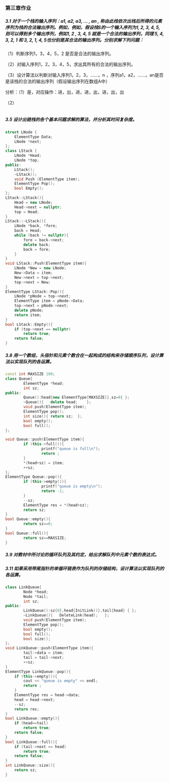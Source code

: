 ### 第三章作业

##### 3.1 对于一个栈的输入序列：a1, a2, a3, ... , an , 称由此栈依次出栈后所得的元素序列为栈的合法输出序列。例如，例如，假设栈S的一个输入序列为1, 2, 3, 4, 5, 则可以得到多个输出序列，例如1, 2 , 3, 4, 5 就是一个合法的输出序列，同理 5, 4, 3, 2, 1 和 3, 2, 1, 4, 5也分别是其合法的输出序列。分别求解下列问题：

（1）判断序列1，3，4，5，2 是否是合法的输出序列。

（2）对输入序列1，2，3，4，5，求出其所有的合法的输出序列。

（3）设计算法以判断对输入序列1，2，3，……，n ，序列a1，a2，……，an是否是该栈的合法的输出序列（假设输出序列在数组A中）

分析：（1）是，对应操作：进，出，进，进，出，进，出，出

（2）

```c++

```



##### 3.5 设计出链栈的各个基本问题求解的算法，并分析其时间复杂度。

```c++
struct LNode {
    ElementType Data;
    LNode *next;
};
class LStack {
    LNode *Head;
    LNode *top;
public:
    LStack();
    ~LStack();
    void Push (ElementType item);
    ElementType Pop();
    bool Empty();
};
LStack::LStack(){
    Head = new LNode;
    Head->next = nullptr;
    top = Head;
}
LStack::~LStack(){
    LNode *back, *fore;
    back = Head; 
    while (back != nullptr){
        fore = back->next;
        delete back;
        back = fore;
    }
}
void LStack::Push(ElementType item){
    LNode *New = new LNode;
    New->Data = item;
    New->next = top->next;
    top->next = New;
}
ElementType LStack::Pop(){
    LNode *pNode = top->next;
    ElementType item = pNode->Data;
    top->next = pNode->next;
    delete pNode;
    return item;    
}
bool LStack::Empty(){
    if (top->next == nullptr)
        return true;
    return false;
}
```



##### 3.8 用一个数组，头指针和元素个数合在一起构成的结构来存储顺序队列，设计算法以实现队列的各运算。

```c++
const int MAXSIZE 100;
class Queue{
		ElementType *head;
		int sz;
public:
		Queue():head{new ElementType[MAXSIZE]},sz=0{ };
		~Queue(){	delete head;	};
		void push(ElementType item);
		ElementType pop();
		int size(){	return sz;	};
		bool empty();
		bool full();
};

void Queue::push(ElementType item){
		if (this->full()){
				printf("queue is full\n");
				return ;
		}
		*(head+sz) = item;
		++sz;
};
ElementType Queue::pop(){
		if (this->empty()){
				printf("queue is empty\n");
				return -1;
		}
		--sz;
		ElementType res = *(head+sz);
		return sz;
}
bool Queue::empty(){
		return sz==0;
}
bool Queue::full(){
		return sz==MAXSIZE;
}
```



##### 3.9 对教材中所讨论的循环队列及其约定，给出求解队列中元素个数的表达式。



##### 3.11 如果采用带尾指针的单循环链表作为队列的存储结构，设计算法以实现队列的各运算。
```c++
class LinkQueue{
		Node *head;
		Node *tail;
		int sz;
public:
		LinkQueue():sz{0},head{InitLink()},tail{head} {	};
		~LinkQueue(){	DeleteLink(head);	};
		void push(ElementType item);
		ElementType pop();
		bool empty();
		bool full();
		bool size();
};
void LinkQueue::push(ElementType item){
		tail->data = item;
		tail = tail->next;
		++sz;
}
ElementType LinkQueue::pop(){
	if (this->empty()){
		cout << "queue is empty" << endl;
		return ;
	}
	ElementType res = head->data;
	head = head->next;
	--sz;
	return res;
}
bool LinkQueue::empty(){
	if (head==tail)
		return true;
	return false;
}
bool LinkQueue::full(){
	if (tail->next == head)
		return true;
	return false;
}
int LinkQueue::size(){
	return sz;
}

```